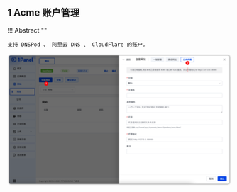 ## 1 Acme 账户管理

!!! Abstract ""

    支持 DNSPod 、 阿里云 DNS 、 CloudFlare 的账户。

![img.png](../../img/websites/proxy_create.png)
